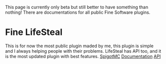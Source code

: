 This page is currently only beta but still better to have something than nothing!
There are documentations for all public Fine Software plugins.



# Fine LifeSteal
This is for now the most public plugin maded by me, this plugin is simple and I always helping people with their problems.
LifeSteal has API too, and it is the most updated plugin with best features.
[SpigotMC](https://www.spigotmc.org/resources/fine-lifesteal-1-18-1-19-2.102599/) 
[Documentation](./docs/lifesteal/index.html)
[API](./api/lifesteal/index.html)
